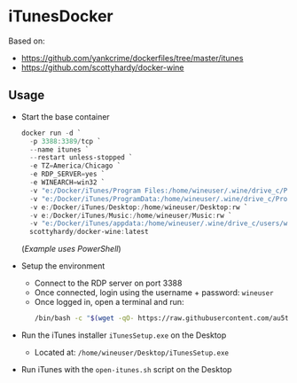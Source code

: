 # iTunesDocker

Based on:
- https://github.com/yankcrime/dockerfiles/tree/master/itunes
- https://github.com/scottyhardy/docker-wine

## Usage

- Start the base container
  ```powershell
  docker run -d `
    -p 3388:3389/tcp `
    --name itunes `
    --restart unless-stopped `
    -e TZ=America/Chicago `
    -e RDP_SERVER=yes `
    -e WINEARCH=win32 `
    -v "e:/Docker/iTunes/Program Files:/home/wineuser/.wine/drive_c/Program Files:rw" `
    -v "e:/Docker/iTunes/ProgramData:/home/wineuser/.wine/drive_c/ProgramData:rw" `
    -v e:/Docker/iTunes/Desktop:/home/wineuser/Desktop:rw `
    -v e:/Docker/iTunes/Music:/home/wineuser/Music:rw `
    -v "e:/Docker/iTunes/appdata:/home/wineuser/.wine/drive_c/users/wineuser/Application Data:rw" `
    scottyhardy/docker-wine:latest
  ```
  (*Example uses PowerShell*)

- Setup the environment
  - Connect to the RDP server on port 3388
  - Once connected, login using the username + password: `wineuser`
  - Once logged in, open a terminal and run:
    ```bash
    /bin/bash -c "$(wget -qO- https://raw.githubusercontent.com/au5ton/iTunesDocker/main/setup.sh)"
    ```
- Run the iTunes installer `iTunesSetup.exe` on the Desktop
  - Located at: `/home/wineuser/Desktop/iTunesSetup.exe`
- Run iTunes with the `open-itunes.sh` script on the Desktop
